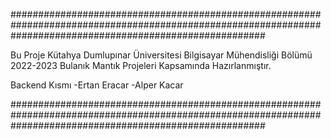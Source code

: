 



##############################################################################################################################################################









Bu Proje Kütahya Dumlupınar Üniversitesi Bilgisayar Mühendisliği Bölümü 2022-2023 Bulanık Mantık Projeleri Kapsamında Hazırlanmıştır.

Backend Kısmı
-Ertan Eracar
-Alper Kacar




##############################################################################################################################################################
